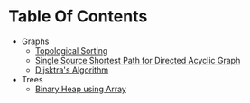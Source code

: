 # Table Of Contents

- Graphs
  - [Topological Sorting](Markdowns/topsort.md)
  - [Single Source Shortest Path for Directed Acyclic Graph](Markdowns/sssp_on_dag.md)
  - [Dijsktra's Algorithm](Markdowns/dijsktra.md)
- Trees
  - [Binary Heap using Array](Markdowns/heap.md)

